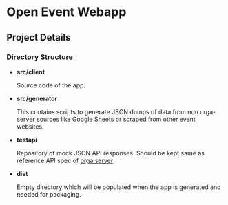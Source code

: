 # Open Event Webapp

## Project Details
### Directory Structure

 - **src/client**

   Source code of the app.

 - **src/generator**

   This contains scripts to generate JSON dumps of data from non orga-server sources like Google Sheets or scraped from other event websites.

 - **testapi**

   Repository of mock JSON API responses. Should be kept same as reference API spec of [orga server](http://github.com/fossasia/open-event-orga-server)
 - **dist**

   Empty directory which will be populated when the app is generated  and needed for packaging.
